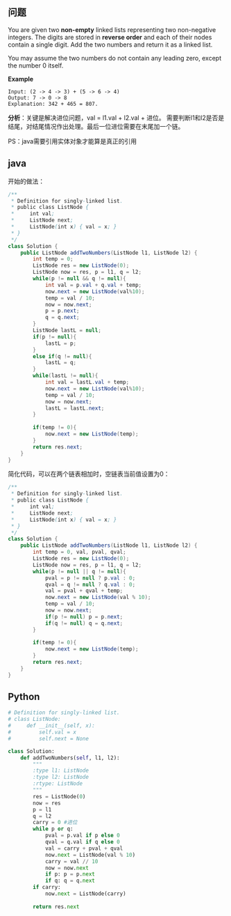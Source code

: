 ## 问题

You are given two **non-empty** linked lists representing two non-negative integers. The digits are stored in **reverse order** and each of their nodes contain a single digit. Add the two numbers and return it as a linked list.

You may assume the two numbers do not contain any leading zero, except the number 0 itself.

**Example**

```
Input: (2 -> 4 -> 3) + (5 -> 6 -> 4)
Output: 7 -> 0 -> 8
Explanation: 342 + 465 = 807.
```

**分析**：关键是解决进位问题，val = l1.val + l2.val + 进位。 需要判断l1和l2是否是结尾，对结尾情况作出处理。最后一位进位需要在末尾加一个链。

PS：java需要引用实体对象才能算是真正的引用

## java

开始的做法：

```java
/**
 * Definition for singly-linked list.
 * public class ListNode {
 *     int val;
 *     ListNode next;
 *     ListNode(int x) { val = x; }
 * }
 */
class Solution {
    public ListNode addTwoNumbers(ListNode l1, ListNode l2) {
        int temp = 0;
        ListNode res = new ListNode(0);
        ListNode now = res, p = l1, q = l2;
        while(p != null && q != null){
            int val = p.val + q.val + temp;
            now.next = new ListNode(val%10);
            temp = val / 10;
            now = now.next;
            p = p.next;
            q = q.next;
        }
        ListNode lastL = null;
        if(p != null){
            lastL = p;
        }
        else if(q != null){
            lastL = q;
        }
        while(lastL != null){
            int val = lastL.val + temp;
            now.next = new ListNode(val%10);
            temp = val / 10;
            now = now.next;
            lastL = lastL.next;
        }
        
        if(temp != 0){
            now.next = new ListNode(temp);
        }
        return res.next;
    }
}
```

简化代码，可以在两个链表相加时，空链表当前值设置为0：

```java
/**
 * Definition for singly-linked list.
 * public class ListNode {
 *     int val;
 *     ListNode next;
 *     ListNode(int x) { val = x; }
 * }
 */
class Solution {
    public ListNode addTwoNumbers(ListNode l1, ListNode l2) {
        int temp = 0, val, pval, qval;
        ListNode res = new ListNode(0);
        ListNode now = res, p = l1, q = l2;
        while(p != null || q != null){
            pval = p != null ? p.val : 0;
            qval = q != null ? q.val : 0;
            val = pval + qval + temp;
            now.next = new ListNode(val % 10);
            temp = val / 10;
            now = now.next;
            if(p != null) p = p.next;
            if(q != null) q = q.next;
        }
        
        if(temp != 0){
            now.next = new ListNode(temp);
        }
        return res.next;
    }
}
```

## Python

```python
# Definition for singly-linked list.
# class ListNode:
#     def __init__(self, x):
#         self.val = x
#         self.next = None

class Solution:
    def addTwoNumbers(self, l1, l2):
        """
        :type l1: ListNode
        :type l2: ListNode
        :rtype: ListNode
        """
        res = ListNode(0)
        now = res
        p = l1
        q = l2
        carry = 0 #进位
        while p or q:
            pval = p.val if p else 0
            qval = q.val if q else 0
            val = carry + pval + qval
            now.next = ListNode(val % 10)
            carry = val // 10
            now = now.next
            if p: p = p.next
            if q: q = q.next
        if carry:
            now.next = ListNode(carry)
            
        return res.next
```

